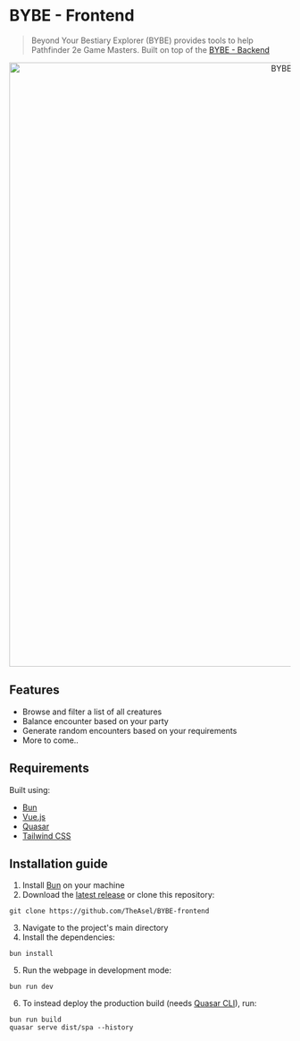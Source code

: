 # BYBE - Frontend

> Beyond Your Bestiary Explorer (BYBE) provides tools to help Pathfinder 2e Game Masters. Built on top of the [BYBE - Backend](https://github.com/RakuJa/BYBE/)

<p align="center">
  <a href="https://pf2e-encounter-manager.fly.dev/">
    <img src="https://i.imgur.com/zOkHAm3.png" width="1080" alt="BYBE Encounter Builder">
  </a>
</p>

## Features

- Browse and filter a list of all creatures
- Balance encounter based on your party
- Generate random encounters based on your requirements
- More to come..

## Requirements

Built using:

- [Bun](https://bun.sh/)
- [Vue.js](https://vuejs.org/)
- [Quasar](https://quasar.dev/)
- [Tailwind CSS](https://tailwindcss.com/)

## Installation guide

1. Install [Bun](https://bun.sh/) on your machine
2. Download the [latest release](https://github.com/TheAsel/BYBE-frontend/releases/latest) or clone this repository:

```
git clone https://github.com/TheAsel/BYBE-frontend
```

3. Navigate to the project's main directory
4. Install the dependencies:

```
bun install
```

5. Run the webpage in development mode:

```
bun run dev
```

6. To instead deploy the production build (needs [Quasar CLI](https://quasar.dev/start/quasar-cli/)), run:

```
bun run build
quasar serve dist/spa --history
```
